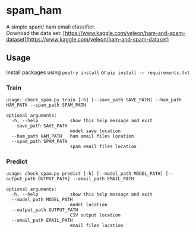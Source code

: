 # spam_ham

A simple spam/ ham email classifier.  
Downoad the data set: [https://www.kaggle.com/veleon/ham-and-spam-dataset](https://www.kaggle.com/veleon/ham-and-spam-dataset)

## Usage

Install packages using `poetry install` or `pip install -r requirements.txt`

### Train

```shell
usage: check_spam.py train [-h] [--save_path SAVE_PATH] --ham_path HAM_PATH --spam_path SPAM_PATH

optional arguments:
  -h, --help            show this help message and exit
  --save_path SAVE_PATH
                        model save location
  --ham_path HAM_PATH   ham email files location
  --spam_path SPAM_PATH
                        spam email files location
```

### Predict

```shell
usage: check_spam.py predict [-h] [--model_path MODEL_PATH] [--output_path OUTPUT_PATH] --email_path EMAIL_PATH

optional arguments:
  -h, --help            show this help message and exit
  --model_path MODEL_PATH
                        model location
  --output_path OUTPUT_PATH
                        CSV output location
  --email_path EMAIL_PATH
                        email files location
```

